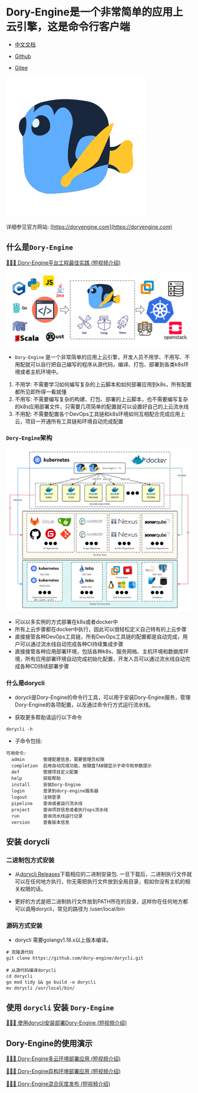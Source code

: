 # Dory-Engine是一个非常简单的应用上云引擎，这是命令行客户端

- [中文文档](README.md)

- [Github](https://github.com/dory-engine/dorycli)
- [Gitee](https://gitee.com/dory-engine/dorycli)

![](docs/images/dory-icon.png)

详细参见官方网站: [https://doryengine.com](https://doryengine.com)

## 什么是`Dory-Engine`

[🚀🚀🚀 Dory-Engine平台工程最佳实践 (短视频介绍)](https://www.bilibili.com/video/BV1oM4y117Pj/)

![](docs/images/what-is-dory.png)

- `Dory-Engine` 是一个非常简单的应用上云引擎，开发人员不用学、不用写、不用配就可以自行把自己编写的程序从源代码，编译、打包、部署到各类k8s环境或者主机环境中。

1. 不用学: 不需要学习如何编写复杂的上云脚本和如何部署应用到k8s，所有配置都所见即所得一看就懂
2. 不用写: 不需要编写复杂的构建、打包、部署的上云脚本，也不需要编写复杂的k8s应用部署文件，只需要几项简单的配置就可以设置好自己的上云流水线
3. 不用配: 不需要配置各个DevOps工具链和k8s环境如何互相配合完成应用上云，项目一开通所有工具链和环境自动完成配置

### `Dory-Engine`架构

![](docs/images/architecture.png)

- 可以以多实例的方式部署在k8s或者docker中
- 所有上云步骤都在docker中执行，因此可以很轻松定义自己特有的上云步骤
- 直接接管各种DevOps工具链，所有DevOps工具链的配置都是自动完成，用户可以通过流水线自动完成各种CI持续集成步骤
- 直接接管各种应用部署环境，包括各种k8s、服务网格、主机环境和数据库环境，所有应用部署环境自动完成初始化配置，开发人员可以通过流水线自动完成各种CD持续部署步骤

### 什么是dorycli

- dorycli是Dory-Engine的命令行工具，可以用于安装Dory-Engine服务，管理Dory-Engine的各项配置，以及通过命令行方式运行流水线。

- 获取更多帮助请运行以下命令

```shell script
dorycli -h
```

- 子命令包括:

```text
可用命令:
  admin       管理配置信息，需要管理员权限
  completion  启用自动完成功能，按键盘TAB键显示子命令和参数提示
  def         管理项目定义配置
  help        获取帮助
  install     安装Dory-Engine
  login       登录到dory-engine服务器
  logout      注销登录
  pipeline    查询或者运行流水线
  project     查询项目信息或者执行ops流水线
  run         查询流水线运行记录
  version     查看版本信息
```

## 安装 dorycli

### 二进制包方式安装

- 从[dorycli Releases](https://github.com/dory-engine/dorycli/releases)下载相应的二进制安装包. 一旦下载后，二进制执行文件就可以在任何地方执行，你无需把执行文件放到全局目录，假如你没有主机的相关权限的话。

- 更好的方式是把二进制执行文件放到PATH所在的目录，这样你在任何地方都可以调用dorycli，常见的路径为 /user/local/bin

### 源码方式安装

- dorycli 需要golangv1.18.x以上版本编译。

```shell script
# 克隆源代码
git clone https://github.com/dory-engine/dorycli.git

# 从源代码编译dorycli
cd dorycli
go mod tidy && go build -o dorycli
mv dorycli /usr/local/bin/
```

## 使用 `dorycli` 安装 `Dory-Engine`

[🚀🚀🚀 使用dorycli安装部署Dory-Engine (短视频介绍)](https://www.bilibili.com/video/BV1x94y167T5/)

## Dory-Engine的使用演示

[🚀🚀🚀 Dory-Engine多云环境部署应用 (短视频介绍)](https://www.bilibili.com/video/BV1Qg4y1F7y7/)

[🚀🚀🚀 Dory-Engine异构环境部署应用 (短视频介绍)](https://www.bilibili.com/video/BV1vk4y1x7qX/)

[🚀🚀🚀 Dory-Engine混合灰度发布 (短视频介绍)](https://www.bilibili.com/video/BV1o14y1B74U/)
